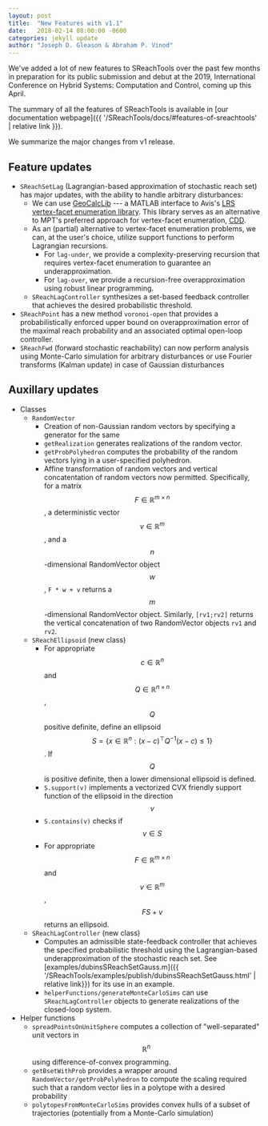 ```yaml
---
layout: post
title:  "New Features with v1.1"
date:   2018-02-14 08:00:00 -0600
categories: jekyll update
author: "Joseph D. Gleason & Abraham P. Vinod"
---
```


We've added a lot of new features to SReachTools over the past few months in
preparation for its public submission and debut at the 2019, International 
Conference on Hybrid Systems: Computation and Control, coming up this April.

The summary of all the features of SReachTools is available in [our
documentation webpage]({{ '/SReachTools/docs/#features-of-sreachtools' | relative link }}).

We summarize the major changes from v1 release.

## Feature updates
- `SReachSetLag` (Lagrangian-based approximation of stochastic reach set) has
  major updates, with the ability to handle arbitrary disturbances:
    - We can use [GeoCalcLib](https://github.com/worc4021/GeoCalcLib) --- a
      MATLAB interface to Avis's [LRS vertex-facet enumeration
      library](http://cgm.cs.mcgill.ca/~avis/C/lrs.html). This library serves as
      an alternative to MPT's preferred approach for vertex-facet enumeration,
      [CDD](https://www.inf.ethz.ch/personal/fukudak/cdd_home/index.html).
    - As an (partial) alternative to vertex-facet enumeration problems, we
      can, at the user's choice, utilize support functions to perform Lagrangian
      recursions. 
        - For `lag-under`, we provide a complexity-preserving recursion that
          requires vertex-facet enumeration to guarantee an underapproximation. 
        - For `lag-over`, we provide a recursion-free overapproximation using
          robust linear programming.
    - `SReachLagController` synthesizes a set-based feedback controller that
      achieves the desired probabilistic threshold.
- `SReachPoint` has a new method `voronoi-open` that provides a
  probabilistically enforced upper bound on overapproximation error of the
  maximal reach probability and an associated optimal open-loop controller.
- `SReachFwd` (forward stochastic reachability) can now perform analysis using
  Monte-Carlo simulation for arbitrary disturbances or use Fourier transforms
  (Kalman update) in case of Gaussian disturbances

## Auxillary updates

- Classes
    - `RandomVector`
        - Creation of non-Gaussian random vectors by specifying a generator for
          the same
        - `getRealization` generates realizations of the random vector.
        - `getProbPolyhedron` computes the probability of the random vectors
          lying in a user-specified polyhedron.
        - Affine transformation of random vectors and vertical concatentation of
          random vectors now permitted. Specifically, for a matrix $$F\in
          \mathbb{R}^{m\times n}$$, a deterministic vector $$v\in
          \mathbb{R}^m$$, and a $$n$$-dimensional RandomVector object $$w$$,
          `F * w + v` returns a $$m$$-dimensional RandomVector object.
          Similarly, `[rv1;rv2]` returns the vertical concatenation of two
          RandomVector objects `rv1` and `rv2`.
    - `SReachEllipsoid` (new class)
        - For appropriate $$c\in \mathbb{R}^n$$ and $$Q\in \mathbb{R}^{n\times
          n}$$, $$Q$$ positive definite, define an ellipsoid $$S = \{ x \in
          \mathbb{R}^{n} : (x - c)^\top Q^{-1} (x - c) \leq 1 \}$$. If $$Q$$ is
          positive definite, then a lower dimensional ellipsoid is defined.
        - `S.support(v)` implements a vectorized CVX friendly support
          function of the ellipsoid in the direction $$v$$
        - `S.contains(v)` checks if $$ v\in S$$
        - For appropriate $$F\in \mathbb{R}^{m\times n}$$ and $$v\in
          \mathbb{R}^{m}$$, $$F S + v$$ returns an ellipsoid.
    - `SReachLagController` (new class)
        - Computes an admissible state-feedback controller that achieves the
          specified probabilistic threshold using the Lagrangian-based
          underapproximation of the stochastic reach set. See
          [examples/dubinsSReachSetGauss.m]({{ '/SReachTools/examples/publish/dubinsSReachSetGauss.html' | relative link}}) 
          for its use in an example.
        - `helperFunctions/generateMonteCarloSims` can use `SReachLagController`
          objects to generate realizations of the closed-loop system.
- Helper functions
    - `spreadPointsOnUnitSphere` computes a collection of "well-separated" unit
      vectors in $$\mathbb{R}^n$$ using difference-of-convex programming.
    - `getBsetWithProb` provides a wrapper around
      `RandomVector/getProbPolyhedron` to compute the scaling required such that
      a random vector lies in a polytope with a desired probability
    - `polytopesFromMonteCarloSims` provides convex hulls of a subset of
      trajectories (potentially from a Monte-Carlo simulation)
